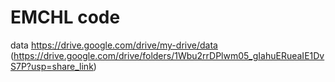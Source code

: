 # EMCHL code 
data https://drive.google.com/drive/my-drive/data (https://drive.google.com/drive/folders/1Wbu2rrDPlwm05_gIahuERueaIE1DvS7P?usp=share_link)
